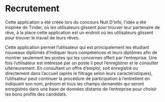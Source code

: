 # Recrutement

Cette application a été créée lors du concours Nuit D'info, l'idée a été inspirée de Tinder, où les utilisateurs glissent pour trouver leur partenaire de rêve, à la place cette application est un endroit où les utilisateurs glissent pour trouver le travail de leurs rêves.

Cette application permet l’utilisateur qui est principalement les étudiant nouveaux diplômés d’indiquer leurs compétences et leurs diplômes afin de montrer seulement les postes qui les concernes offert par l’entreprise. Une fois l’utilisateur est intéressé par un poste il peut l’enregistrer et le consulter ultérieurement. En consultant un offre d’emploi, soit enregistré ou directement dans l’accueil (après le filtrage selon leurs caractéristiques), l’utilisateur peut continuer la procédure de participation à l’entretient en indiquant son nom, prénom et tous les champs demandés qui seront enregistrés dans une base de données distante de l’entreprise pour choisir les bons profils des candidats.
